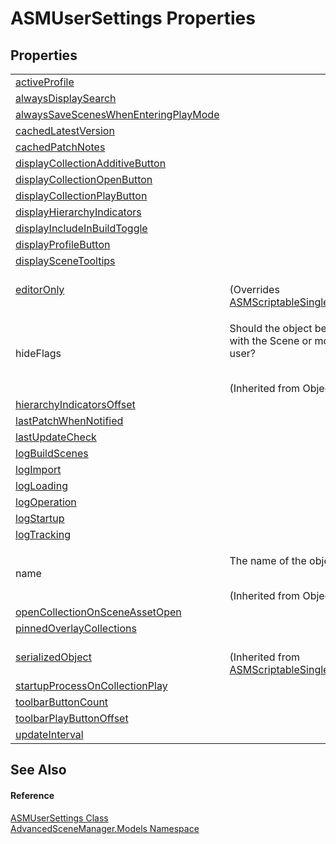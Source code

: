 # ASMUserSettings Properties




## Properties
<table>
<tr>
<td><a href="P_AdvancedSceneManager_Models_ASMUserSettings_activeProfile">activeProfile</a></td>
<td> </td></tr>
<tr>
<td><a href="P_AdvancedSceneManager_Models_ASMUserSettings_alwaysDisplaySearch">alwaysDisplaySearch</a></td>
<td> </td></tr>
<tr>
<td><a href="P_AdvancedSceneManager_Models_ASMUserSettings_alwaysSaveScenesWhenEnteringPlayMode">alwaysSaveScenesWhenEnteringPlayMode</a></td>
<td> </td></tr>
<tr>
<td><a href="P_AdvancedSceneManager_Models_ASMUserSettings_cachedLatestVersion">cachedLatestVersion</a></td>
<td> </td></tr>
<tr>
<td><a href="P_AdvancedSceneManager_Models_ASMUserSettings_cachedPatchNotes">cachedPatchNotes</a></td>
<td> </td></tr>
<tr>
<td><a href="P_AdvancedSceneManager_Models_ASMUserSettings_displayCollectionAdditiveButton">displayCollectionAdditiveButton</a></td>
<td> </td></tr>
<tr>
<td><a href="P_AdvancedSceneManager_Models_ASMUserSettings_displayCollectionOpenButton">displayCollectionOpenButton</a></td>
<td> </td></tr>
<tr>
<td><a href="P_AdvancedSceneManager_Models_ASMUserSettings_displayCollectionPlayButton">displayCollectionPlayButton</a></td>
<td> </td></tr>
<tr>
<td><a href="P_AdvancedSceneManager_Models_ASMUserSettings_displayHierarchyIndicators">displayHierarchyIndicators</a></td>
<td> </td></tr>
<tr>
<td><a href="P_AdvancedSceneManager_Models_ASMUserSettings_displayIncludeInBuildToggle">displayIncludeInBuildToggle</a></td>
<td> </td></tr>
<tr>
<td><a href="P_AdvancedSceneManager_Models_ASMUserSettings_displayProfileButton">displayProfileButton</a></td>
<td> </td></tr>
<tr>
<td><a href="P_AdvancedSceneManager_Models_ASMUserSettings_displaySceneTooltips">displaySceneTooltips</a></td>
<td> </td></tr>
<tr>
<td><a href="P_AdvancedSceneManager_Models_ASMUserSettings_editorOnly">editorOnly</a></td>
<td><br />(Overrides <a href="P_AdvancedSceneManager_Utility_ASMScriptableSingleton_1_editorOnly">ASMScriptableSingleton(T).editorOnly</a>)</td></tr>
<tr>
<td>hideFlags</td>
<td><p>Should the object be hidden, saved with the Scene or modifiable by the user?</p><br />(Inherited from Object)</td></tr>
<tr>
<td><a href="P_AdvancedSceneManager_Models_ASMUserSettings_hierarchyIndicatorsOffset">hierarchyIndicatorsOffset</a></td>
<td> </td></tr>
<tr>
<td><a href="P_AdvancedSceneManager_Models_ASMUserSettings_lastPatchWhenNotified">lastPatchWhenNotified</a></td>
<td> </td></tr>
<tr>
<td><a href="P_AdvancedSceneManager_Models_ASMUserSettings_lastUpdateCheck">lastUpdateCheck</a></td>
<td> </td></tr>
<tr>
<td><a href="P_AdvancedSceneManager_Models_ASMUserSettings_logBuildScenes">logBuildScenes</a></td>
<td> </td></tr>
<tr>
<td><a href="P_AdvancedSceneManager_Models_ASMUserSettings_logImport">logImport</a></td>
<td> </td></tr>
<tr>
<td><a href="P_AdvancedSceneManager_Models_ASMUserSettings_logLoading">logLoading</a></td>
<td> </td></tr>
<tr>
<td><a href="P_AdvancedSceneManager_Models_ASMUserSettings_logOperation">logOperation</a></td>
<td> </td></tr>
<tr>
<td><a href="P_AdvancedSceneManager_Models_ASMUserSettings_logStartup">logStartup</a></td>
<td> </td></tr>
<tr>
<td><a href="P_AdvancedSceneManager_Models_ASMUserSettings_logTracking">logTracking</a></td>
<td> </td></tr>
<tr>
<td>name</td>
<td><p>The name of the object.</p><br />(Inherited from Object)</td></tr>
<tr>
<td><a href="P_AdvancedSceneManager_Models_ASMUserSettings_openCollectionOnSceneAssetOpen">openCollectionOnSceneAssetOpen</a></td>
<td> </td></tr>
<tr>
<td><a href="P_AdvancedSceneManager_Models_ASMUserSettings_pinnedOverlayCollections">pinnedOverlayCollections</a></td>
<td> </td></tr>
<tr>
<td><a href="P_AdvancedSceneManager_Utility_ASMScriptableSingleton_1_serializedObject">serializedObject</a></td>
<td><br />(Inherited from <a href="T_AdvancedSceneManager_Utility_ASMScriptableSingleton_1">ASMScriptableSingleton(T)</a>)</td></tr>
<tr>
<td><a href="P_AdvancedSceneManager_Models_ASMUserSettings_startupProcessOnCollectionPlay">startupProcessOnCollectionPlay</a></td>
<td> </td></tr>
<tr>
<td><a href="P_AdvancedSceneManager_Models_ASMUserSettings_toolbarButtonCount">toolbarButtonCount</a></td>
<td> </td></tr>
<tr>
<td><a href="P_AdvancedSceneManager_Models_ASMUserSettings_toolbarPlayButtonOffset">toolbarPlayButtonOffset</a></td>
<td> </td></tr>
<tr>
<td><a href="P_AdvancedSceneManager_Models_ASMUserSettings_updateInterval">updateInterval</a></td>
<td> </td></tr>
</table>

## See Also


#### Reference
<a href="T_AdvancedSceneManager_Models_ASMUserSettings">ASMUserSettings Class</a>  
<a href="N_AdvancedSceneManager_Models">AdvancedSceneManager.Models Namespace</a>  
